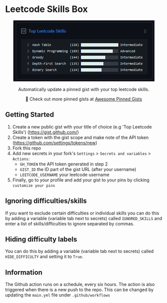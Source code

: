 # Leetcode Skills Box
<p align="center">
   <img src="leetcode-skills-box.png">
   <p align="center">Automatically update a pinned gist with your top leetcode skills.</p>
   <p align="center">📌 Check out more pinned gists at <a href="https://github.com/matchai/awesome-pinned-gists">Awesome Pinned Gists</a></p>
</p>

## Getting Started
1. Create a new public gist with your title of choice (e.g 'Top Leetcode Skills') (https://gist.github.com/)
2. Create a token with the gist scope and make note of the API token (https://github.com/settings/tokens/new)
3. Fork this repo
4. Add new secrets in your fork's `Settings` > `Secrets and variables` > `Actions`:
   - `GH_TOKEN` the API token generated in step 2
   - `GIST_ID` the ID part of the gist URL (after your username)
   - `LEETCODE_USERNAME` your leetcode username
5. Finally, go to your profile and add your gist to your pins by clicking ```customize your pins```

## Ignoring difficulties/skills
If you want to exclude certain difficulties or individual skills you can do this by adding a variable (variable tab next to secrets) called `IGNORED_SKILLS` and enter a list of skills/difficulties to ignore separated by commas.

## Hiding difficulty labels
You can do this by adding a variable (variable tab next to secrets) called `HIDE_DIFFICULTY` and setting it to `True`.

## Information
The Github action runs on a schedule, every six hours. The action is also triggered when there is a new push to the repo. This can be changed by updating the `main.yml` file under `.github/workflows`

